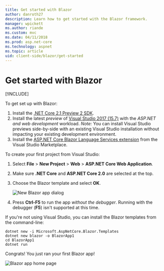 ```yaml
---
title: Get started with Blazor
author: danroth27
description: Learn how to get started with the Blazor framework.
manager: wpickett
ms.author: riande
ms.custom: mvc
ms.date: 04/11/2018
ms.prod: asp.net-core
ms.technology: aspnet
ms.topic: article
uid: client-side/blazor/get-started
---
```

# Get started with Blazor

[!INCLUDE[](~/includes/blazor-preview-notice.md)]

To get set up with Blazor:

1. Install the [.NET Core 2.1 Preview 2 SDK](https://www.microsoft.com/net/download/dotnet-core/sdk-2.1.300-preview2).
1. Install the latest *preview* of [Visual Studio 2017 (15.7)](https://www.visualstudio.com/vs/preview) with the *ASP.NET and web development* workload.
   *Note:* You can install Visual Studio previews side-by-side with an existing Visual Studio installation without impacting your existing development environment.
1. Install the [ASP.NET Core Blazor Language Services extension](https://go.microsoft.com/fwlink/?linkid=870389) from the Visual Studio Marketplace.

To create your first project from Visual Studio:

1. Select **File** > **New Project** > **Web** > **ASP.NET Core Web Application**.
1. Make sure **.NET Core** and **ASP.NET Core 2.0** are selected at the top.
1. Choose the Blazor template and select **OK**.

   ![New Blazor app dialog](https://msdnshared.blob.core.windows.net/media/2018/03/new-blazor-app-dialog.png)
   
1. Press **Ctrl-F5** to run the app *without the debugger*. Running with the debugger (**F5**) isn't supported at this time.

If you're not using Visual Studio, you can install the Blazor templates from the command-line:

```console
dotnet new -i Microsoft.AspNetCore.Blazor.Templates
dotnet new blazor -o BlazorApp1
cd BlazorApp1
dotnet run
```

Congrats! You just ran your first Blazor app!

![Blazor app home page](https://msdnshared.blob.core.windows.net/media/2018/03/blazor-home.png)
